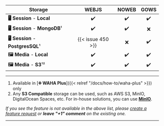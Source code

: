 | Storage                            |       WEBJS       | NOWEB | GOWS |
|------------------------------------|:-----------------:|:-----:|:----:|
| **🖥️ Session** - **Local**        |        ✔️         |  ✔️   |  ✔️  |
| **🖥️ Session** - **MongoDB**¹     |        ✔️         |  ✔️   |  ❌   |
| **🖥️ Session** - **PostgresSQL**¹ | {{< issue 450 >}} |   ❌   |  ✔️  |
| **🖼️ Media** - **Local**          |        ✔️         |  ✔️   |  ✔️  |
| **🖼️ Media** - **S3**¹²           |        ✔️         |  ✔️   |  ✔️  |



****
1. Available in
[**➕ WAHA Plus**]({{< relref "/docs/how-to/waha-plus" >}}) 
only
2. Any **S3 Compatible** storage can be used, such as AWS S3, MinIO, DigitalOcean Spaces, etc. For in-house solutions, you can use [**MinIO**](https://min.io/).

_If you see the feature is not available in the above list, please [create a feature request](https://github.com/devlikeapro/waha/issues/new/choose) or **leave "+1" comment** on the existing one._
****
